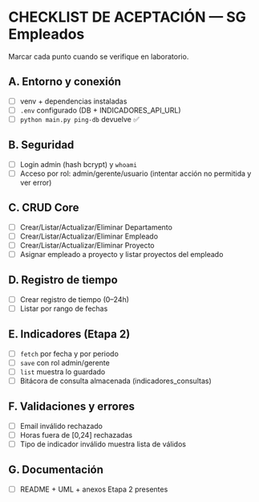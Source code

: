 # CHECKLIST DE ACEPTACIÓN — SG Empleados

Marcar cada punto cuando se verifique en laboratorio.

## A. Entorno y conexión
- [ ] venv + dependencias instaladas
- [ ] `.env` configurado (DB + INDICADORES_API_URL)
- [ ] `python main.py ping-db` devuelve ✅

## B. Seguridad
- [ ] Login admin (hash bcrypt) y `whoami`
- [ ] Acceso por rol: admin/gerente/usuario (intentar acción no permitida y ver error)

## C. CRUD Core
- [ ] Crear/Listar/Actualizar/Eliminar Departamento
- [ ] Crear/Listar/Actualizar/Eliminar Empleado
- [ ] Crear/Listar/Actualizar/Eliminar Proyecto
- [ ] Asignar empleado a proyecto y listar proyectos del empleado

## D. Registro de tiempo
- [ ] Crear registro de tiempo (0–24h)
- [ ] Listar por rango de fechas

## E. Indicadores (Etapa 2)
- [ ] `fetch` por fecha y por periodo
- [ ] `save` con rol admin/gerente
- [ ] `list` muestra lo guardado
- [ ] Bitácora de consulta almacenada (indicadores_consultas)

## F. Validaciones y errores
- [ ] Email inválido rechazado
- [ ] Horas fuera de [0,24] rechazadas
- [ ] Tipo de indicador inválido muestra lista de válidos

## G. Documentación
- [ ] README + UML + anexos Etapa 2 presentes
